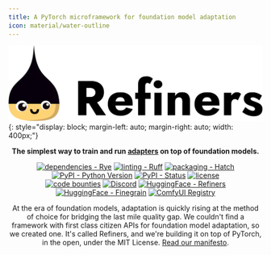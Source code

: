 ```yaml
---
title: A PyTorch microframework for foundation model adaptation
icon: material/water-outline
---
```


![Refiners logo](assets/logo_light.png){: style="display: block; margin-left: auto; margin-right: auto; width: 400px;"}

<div style="text-align: center;" markdown="1">

  **The simplest way to train and run [adapters](concepts/adapter/index.md) on top of foundation models.**

  [![dependencies - Rye](https://img.shields.io/endpoint?url=https://raw.githubusercontent.com/astral-sh/rye/main/artwork/badge.json)](https://rye.astral.sh)
  [![linting - Ruff](https://img.shields.io/endpoint?url=https://raw.githubusercontent.com/astral-sh/ruff/main/assets/badge/v2.json)](https://github.com/astral-sh/ruff)
  [![packaging - Hatch](https://img.shields.io/badge/%F0%9F%A5%9A-Hatch-4051b5.svg)](https://github.com/pypa/hatch)
  [![PyPI - Python Version](https://img.shields.io/pypi/pyversions/refiners)](https://pypi.org/project/refiners/)
  [![PyPI - Status](https://badge.fury.io/py/refiners.svg)](https://badge.fury.io/py/refiners)
  [![license](https://img.shields.io/badge/license-MIT-blue)](https://github.com/finegrain-ai/refiners/blob/main/LICENSE) <br>
  [![code bounties](https://img.shields.io/badge/code-bounties-blue)](https://finegrain.ai/bounties)
  [![Discord](https://img.shields.io/discord/1179456777406922913?logo=discord&logoColor=white&color=%235765F2)](https://discord.gg/a4w4jXJ6)
  [![HuggingFace - Refiners](https://img.shields.io/badge/refiners-ffd21e?logo=huggingface&labelColor=555)](https://huggingface.co/refiners)
  [![HuggingFace - Finegrain](https://img.shields.io/badge/finegrain-ffd21e?logo=huggingface&labelColor=555)](https://huggingface.co/finegrain)
  [![ComfyUI Registry](https://img.shields.io/badge/ComfyUI_Registry-comfyui--refiners-1a56db)](https://registry.comfy.org/publishers/finegrain/nodes/comfyui-refiners)

  At the era of foundation models, adaptation is quickly rising at the method of choice for bridging the last mile quality gap.
  We couldn't find a framework with first class citizen APIs for foundation model adaptation, so we created one.
  It's called Refiners, and we're building it on top of PyTorch, in the open, under the MIT License.
  [Read our manifesto](home/why.md).

</div>
